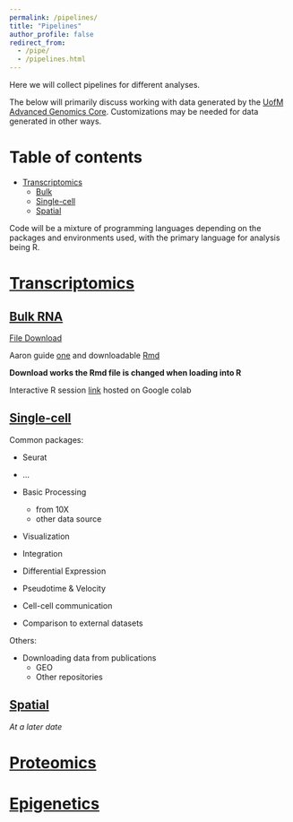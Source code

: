 ```yaml
---
permalink: /pipelines/
title: "Pipelines"
author_profile: false
redirect_from:
  - /pipe/
  - /pipelines.html
---
```


Here we will collect pipelines for different analyses.

The below will primarily discuss working with data generated by the [UofM Advanced Genomics Core](https://medresearch.umich.edu/office-research/about-office-research/biomedical-research-core-facilities/advanced-genomics-core). Customizations may be needed for data generated in other ways.

# Table of contents

* <a href="#transcriptomics">Transcriptomics</a>
  * <a href="#bulk">Bulk</a>
  * <a href="#scRNA">Single-cell</a>
  * <a href="#spatial">Spatial</a>

Code will be a mixture of programming languages depending on the packages and environments used, with the primary language for analysis being R.

# [Transcriptomics](#transcriptomics)


## [Bulk RNA](#bulk)

<a href="/files/paper1.pdf">File Download</a>

Aaron guide [one](/files/AaronBulkPipeline/bulkRNAseq_pipeline-part1-data_Import_DE_analysis.html) and downloadable <a href="/files/AaronBulkPipeline/bulkRNAseq_pipeline-part1-data_Import_DE_analysis.Rmd">Rmd</a>

**Download works the Rmd file is changed when loading into R**

Interactive R session [link](https://colab.research.google.com/drive/1GlL9s94rBmENBgzFLyZyR60i4Owqc83U?usp=sharing) hosted on Google colab

## [Single-cell](#scRNA)

Common packages:
* Seurat
* ...

* Basic Processing
  * from 10X
  * other data source
* Visualization
* Integration
* Differential Expression
* Pseudotime & Velocity
* Cell-cell communication
* Comparison to external datasets


Others:
* Downloading data from publications
  * GEO
  * Other repositories

## [Spatial](#spatial)

*At a later date*


# [Proteomics](#protein)

# [Epigenetics](#epigen)
